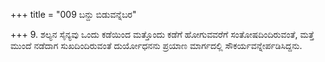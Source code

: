 +++
title = "009 ಬನ್ದು ಬಿಡುವನ್ನೆಬರ"

+++
9. ಶಲ್ಯನ ಸೈನ್ಯವು ಒಂದು ಕಡೆಯಿಂದ ಮತ್ತೊಂದು ಕಡೆಗೆ ಹೋಗುವವರೆಗೆ ಸಂತೋಷದಿಂದಿರುವಂತೆ, ಮತ್ತೆ ಮುಂದೆ  ನಡೆದಾಗ ಸುಖದಿಂದಿರುವಂತೆ ದುರ್ಯೋಧನನು ಪ್ರಯಾಣ ಮಾರ್ಗದಲ್ಲಿ ಸೌಕರ್ಯವನ್ನೇರ್ಪಡಿಸಿದ್ದನು.